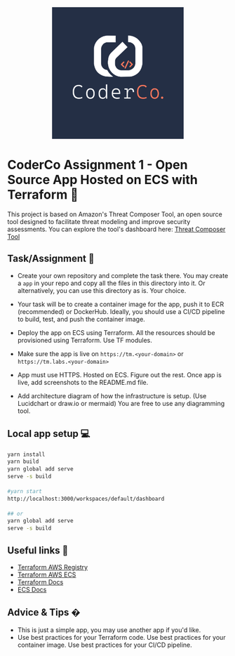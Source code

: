 <div align="center">
    <img src="./images/coderco.jpg" alt="CoderCo" width="300"/>
</div>

# CoderCo Assignment 1 - Open Source App Hosted on ECS with Terraform 🚀

This project is based on Amazon's Threat Composer Tool, an open source tool designed to facilitate threat modeling and improve security assessments. You can explore the tool's dashboard here: [Threat Composer Tool](https://awslabs.github.io/threat-composer/workspaces/default/dashboard)

## Task/Assignment 📝

- Create your own repository and complete the task there. You may create a `app` in your repo and copy all the files in this directory into it. Or alternatively, you can use this directory as is. Your choice.

- Your task will be to create a container image for the app, push it to ECR (recommended) or DockerHub. Ideally, you should use a CI/CD pipeline to build, test, and push the container image.

- Deploy the app on ECS using Terraform. All the resources should be provisioned using Terraform. Use TF modules.

- Make sure the app is live on `https://tm.<your-domain>` or `https://tm.labs.<your-domain>`

- App must use HTTPS. Hosted on ECS. Figure out the rest. Once app is live, add screenshots to the README.md file.

- Add architecture diagram of how the infrastructure is setup. (Use Lucidchart or draw.io or mermaid) You are free to use any diagramming tool.

## Local app setup 💻

```bash
yarn install
yarn build
yarn global add serve
serve -s build

#yarn start
http://localhost:3000/workspaces/default/dashboard

## or
yarn global add serve
serve -s build
```

## Useful links 🔗

- [Terraform AWS Registry](https://registry.terraform.io/providers/hashicorp/aws/latest/docs)
- [Terraform AWS ECS](https://registry.terraform.io/providers/hashicorp/aws/latest/docs/resources/ecs_cluster)
- [Terraform Docs](https://www.terraform.io/docs/index.html)
- [ECS Docs](https://docs.aws.amazon.com/ecs/latest/userguide/what-is-ecs.html)

## Advice & Tips �

- This is just a simple app, you may use another app if you'd like. 
- Use best practices for your Terraform code. Use best practices for your container image. Use best practices for your CI/CD pipeline.
